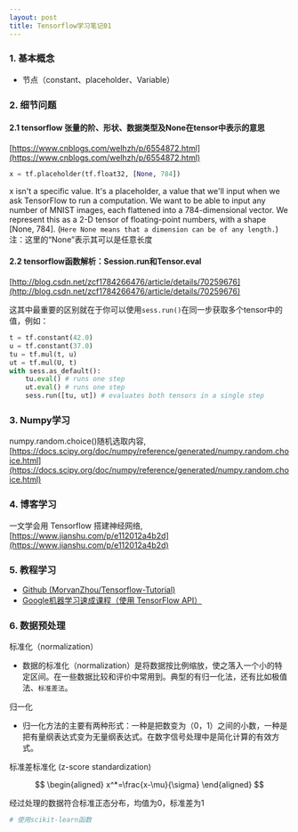 ```yaml
---
layout: post
title: Tensorflow学习笔记01
---
```


### 1. 基本概念

- 节点（constant、placeholder、Variable）

### 2. 细节问题

#### 2.1 tensorflow 张量的阶、形状、数据类型及None在tensor中表示的意思

[https://www.cnblogs.com/welhzh/p/6554872.html](https://www.cnblogs.com/welhzh/p/6554872.html)

```python
x = tf.placeholder(tf.float32, [None, 784])
```

x isn't a specific value. It's a placeholder, a value that we'll input when we ask TensorFlow to run a computation. We want to be able to input any number of MNIST images, each flattened into a 784-dimensional vector. We represent this as a 2-D tensor of floating-point numbers, with a shape [None, 784]. (`Here None means that a dimension can be of any length.`) 注：这里的“None”表示其可以是任意长度

#### 2.2 tensorflow函数解析：Session.run和Tensor.eval

[http://blog.csdn.net/zcf1784266476/article/details/70259676](http://blog.csdn.net/zcf1784266476/article/details/70259676)

这其中最重要的区别就在于你可以使用`sess.run()`在同一步获取多个tensor中的值，例如：

```python
t = tf.constant(42.0)
u = tf.constant(37.0)
tu = tf.mul(t, u)
ut = tf.mul(U, t)
with sess.as_default():
	tu.eval() # runs one step
	ut.eval() # runs one step
	sess.run([tu, ut]) # evaluates both tensors in a single step
```

### 3. Numpy学习

numpy.random.choice()随机选取内容, [https://docs.scipy.org/doc/numpy/reference/generated/numpy.random.choice.html](https://docs.scipy.org/doc/numpy/reference/generated/numpy.random.choice.html)

### 4. 博客学习

一文学会用 Tensorflow 搭建神经网络, [https://www.jianshu.com/p/e112012a4b2d](https://www.jianshu.com/p/e112012a4b2d)

### 5. 教程学习

- [Github (MorvanZhou/Tensorflow-Tutorial)](https://github.com/MorvanZhou/Tensorflow-Tutorial)
- [Google机器学习速成课程（使用 TensorFlow API）](https://developers.google.cn/machine-learning/crash-course/prereqs-and-prework)

### 6. 数据预处理

标准化（normalization）

- 数据的标准化（normalization）是将数据按比例缩放，使之落入一个小的特定区间。在一些数据比较和评价中常用到。典型的有归一化法，还有比如极值法、`标准差法`。

归一化

- 归一化方法的主要有两种形式：一种是把数变为（0，1）之间的小数，一种是把有量纲表达式变为无量纲表达式。在数字信号处理中是简化计算的有效方式。

标准差标准化 (z-score standardization)

$$
\begin{aligned}
x^*=\frac{x-\mu}{\sigma}
\end{aligned}
$$

经过处理的数据符合标准正态分布，均值为$0$，标准差为$1$

```python
# 使用scikit-learn函数

```














